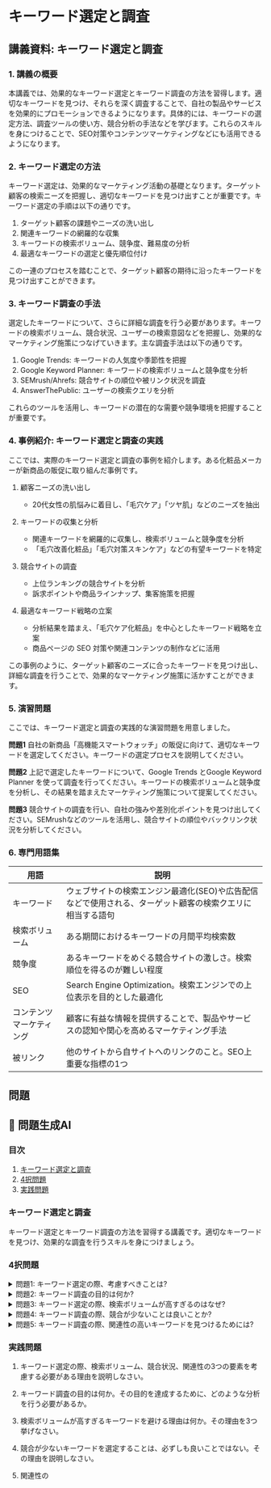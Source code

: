 # キーワード選定と調査

## 講義資料: キーワード選定と調査

<a id="introduction"></a>
### 1. 講義の概要

本講義では、効果的なキーワード選定とキーワード調査の方法を習得します。適切なキーワードを見つけ、それらを深く調査することで、自社の製品やサービスを効果的にプロモーションできるようになります。具体的には、キーワードの選定方法、調査ツールの使い方、競合分析の手法などを学びます。これらのスキルを身につけることで、SEO対策やコンテンツマーケティングなどにも活用できるようになります。

<a id="keyword-selection"></a>
### 2. キーワード選定の方法
キーワード選定は、効果的なマーケティング活動の基礎となります。ターゲット顧客の検索ニーズを把握し、適切なキーワードを見つけ出すことが重要です。キーワード選定の手順は以下の通りです。

1. ターゲット顧客の課題やニーズの洗い出し
2. 関連キーワードの網羅的な収集
3. キーワードの検索ボリューム、競争度、難易度の分析
4. 最適なキーワードの選定と優先順位付け

この一連のプロセスを踏むことで、ターゲット顧客の期待に沿ったキーワードを見つけ出すことができます。

<a id="keyword-research"></a>
### 3. キーワード調査の手法
選定したキーワードについて、さらに詳細な調査を行う必要があります。キーワードの検索ボリューム、競合状況、ユーザーの検索意図などを把握し、効果的なマーケティング施策につなげていきます。主な調査手法は以下の通りです。

1. Google Trends: キーワードの人気度や季節性を把握
2. Google Keyword Planner: キーワードの検索ボリュームと競争度を分析
3. SEMrush/Ahrefs: 競合サイトの順位や被リンク状況を調査
4. AnswerThePublic: ユーザーの検索クエリを分析

これらのツールを活用し、キーワードの潜在的な需要や競争環境を把握することが重要です。

<a id="case-study"></a>
### 4. 事例紹介: キーワード選定と調査の実践
ここでは、実際のキーワード選定と調査の事例を紹介します。ある化粧品メーカーが新商品の販促に取り組んだ事例です。

1. 顧客ニーズの洗い出し
   - 20代女性の肌悩みに着目し、「毛穴ケア」「ツヤ肌」などのニーズを抽出

2. キーワードの収集と分析
   - 関連キーワードを網羅的に収集し、検索ボリュームと競争度を分析
   - 「毛穴改善化粧品」「毛穴対策スキンケア」などの有望キーワードを特定

3. 競合サイトの調査
   - 上位ランキングの競合サイトを分析
   - 訴求ポイントや商品ラインナップ、集客施策を把握

4. 最適なキーワード戦略の立案
   - 分析結果を踏まえ、「毛穴ケア化粧品」を中心としたキーワード戦略を立案
   - 商品ページの SEO 対策や関連コンテンツの制作などに活用

この事例のように、ターゲット顧客のニーズに合ったキーワードを見つけ出し、詳細な調査を行うことで、効果的なマーケティング施策に活かすことができます。

<a id="exercises"></a>
### 5. 演習問題
ここでは、キーワード選定と調査の実践的な演習問題を用意しました。

**問題1**
自社の新商品「高機能スマートウォッチ」の販促に向けて、適切なキーワードを選定してください。キーワードの選定プロセスを説明してください。

**問題2** 
上記で選定したキーワードについて、Google Trends とGoogle Keyword Planner を使って調査を行ってください。キーワードの検索ボリュームと競争度を分析し、その結果を踏まえたマーケティング施策について提案してください。

**問題3**
競合サイトの調査を行い、自社の強みや差別化ポイントを見つけ出してください。SEMrushなどのツールを活用し、競合サイトの順位やバックリンク状況を分析してください。

<a id="glossary"></a>
### 6. 専門用語集

| 用語 | 説明 |
| --- | --- |
| キーワード | ウェブサイトの検索エンジン最適化(SEO)や広告配信などで使用される、ターゲット顧客の検索クエリに相当する語句 |
| 検索ボリューム | ある期間におけるキーワードの月間平均検索数 |
| 競争度 | あるキーワードをめぐる競合サイトの激しさ。検索順位を得るのが難しい程度 |
| SEO | Search Engine Optimization。検索エンジンでの上位表示を目的とした最適化 |
| コンテンツマーケティング | 顧客に有益な情報を提供することで、製品やサービスの認知や関心を高めるマーケティング手法 |
| 被リンク | 他のサイトから自サイトへのリンクのこと。SEO上重要な指標の1つ |

## 問題

## 📝 問題生成AI

<a id="introduction"></a>
### 目次
1. [キーワード選定と調査](#keyword-selection)
2. [4択問題](#multiple-choice-questions)
3. [実践問題](#practice-problems)

<a id="keyword-selection"></a>
### キーワード選定と調査
キーワード選定とキーワード調査の方法を習得する講義です。適切なキーワードを見つけ、効果的な調査を行うスキルを身につけましょう。

<a id="multiple-choice-questions"></a>
### 4択問題

<details>
<summary>問題1: キーワード選定の際、考慮すべきことは?</summary>

- a. 検索ボリューム
- b. 競合状況
- c. 関連性
- d. a, b, c すべて

<details>
<summary>回答と解説</summary>

回答: d. a, b, c すべて

キーワード選定の際は、検索ボリューム、競合状況、関連性の3つの要素を総合的に考慮する必要があります。検索ボリュームが高ければ需要が大きいですが、競合が激しい可能性もあります。一方で、関連性の高いキーワードは重要ですが、検索ボリュームが低い可能性もあります。これらのトレードオフを理解し、バランスの取れたキーワード選定を行うことが重要です。
</details>
</details>

<details>
<summary>問題2: キーワード調査の目的は何か?</summary>

- a. 検索ボリュームを把握すること
- b. 競合状況を分析すること
- c. 関連性の高いキーワードを見つけること
- d. a, b, c すべて

<details>
<summary>回答と解説</summary>

回答: d. a, b, c すべて

キーワード調査の目的は、検索ボリューム、競合状況、関連性の3つの要素を把握し、最適なキーワード選定を行うことです。検索ボリュームを確認することで需要を理解し、競合状況を分析することで差別化を図ることができます。また、関連性の高いキーワードを見つけることで、ユーザーのニーズに合ったコンテンツ作成につなげることができます。これらの情報を総合的に活用することが、効果的なキーワード選定につながります。
</details>
</details>

<details>
<summary>問題3: キーワード選定の際、検索ボリュームが高すぎるのはなぜ?</summary>

- a. 競合が激しいため
- b. 関連性が低いため
- c. 検索意図が不明確なため
- d. a, b, c すべて

<details>
<summary>回答と解説</summary>

回答: d. a, b, c すべて

検索ボリュームが高すぎる場合、以下のような問題点が考えられます。

a. 競合が激しいため: 検索ボリュームが高いキーワードは、多くの企業や個人が狙っている可能性が高く、競争が激しくなる。

b. 関連性が低いため: 汎用的なキーワードは、ユーザーの具体的な検索意図に合致しない可能性がある。

c. 検索意図が不明確なため: 検索ボリュームが高いキーワードは、ユーザーの検索目的が明確でない可能性がある。

したがって、検索ボリュームが高すぎるキーワードは避け、適度な需要と関連性の高いキーワードを選定することが重要です。
</details>
</details>

<details>
<summary>問題4: キーワード調査の際、競合が少ないことは良いことか?</summary>

- a. はい
- b. いいえ
- c. 状況によって異なる
- d. 競合の有無は関係ない

<details>
<summary>回答と解説</summary>

回答: c. 状況によって異なる

競合が少ないことは必ずしも良いことではありません。状況によって以下のように判断する必要があります。

- 競合が少ない場合: 
  - 市場が小さい可能性がある
  - 需要が低い可能性がある
  - 参入障壁が高い可能性がある

- 競合が多い場合:
  - 市場が大きい可能性がある
  - 需要が高い可能性がある
  - 参入障壁が低い可能性がある

したがって、競合の有無だけでなく、市場規模、需要、参入障壁などを総合的に判断する必要があります。状況に応じて、競合が少ない or 多いことの意味を考える必要があります。
</details>
</details>

<details>
<summary>問題5: キーワード調査の際、関連性の高いキーワードを見つけるためには?</summary>

- a. 類似キーワードを探す
- b. 長尾キーワードを探す
- c. 検索提案キーワードを探す
- d. a, b, c すべて

<details>
<summary>回答と解説</summary>

回答: d. a, b, c すべて

キーワード調査の際、関連性の高いキーワードを見つけるためには以下の方法が効果的です。

a. 類似キーワードを探す:
   - 入力したキーワードと意味的に近いキーワードを見つける

b. 長尾キーワードを探す:
   - 検索ボリュームは少ないが、より具体的な検索意図を示すキーワードを見つける

c. 検索提案キーワードを探す:
   - 検索エンジンが提案するキーワードを活用し、関連性を確認する

これらの方法を組み合わせることで、より関連性の高いキーワードを見つけることができます。
</details>
</details>

<a id="practice-problems"></a>
### 実践問題

1. キーワード選定の際、検索ボリューム、競合状況、関連性の3つの要素を考慮する必要がある理由を説明しなさい。

2. キーワード調査の目的は何か。その目的を達成するために、どのような分析を行う必要があるか。

3. 検索ボリュームが高すぎるキーワードを避ける理由は何か。その理由を3つ挙げなさい。

4. 競合が少ないキーワードを選定することは、必ずしも良いことではない。その理由を説明しなさい。

5. 関連性の